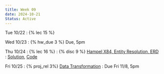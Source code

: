 ```yaml
---
title: Week 09
date: 2024-10-21
Status: Active
---
```


Tue 10/22
: {% lec 15 %}

Wed 10/23
: {% hw_due 3 %} Due, 5pm

Thu 10/24
: {% lec 16 %}
: {% disc 9 %} [Hampel X84, Entity Resolution, ERD](https://drive.google.com/file/d/1epK0uA5oBzOrOh1UZ8pntL5N7AFf_2zb/view?usp=sharing) 
  : [Solution](https://drive.google.com/file/d/1S-QPC5mPHdk0QbNEZtaBhP0nbOkB39CN/view?usp=sharing), [Code](http://data101.datahub.berkeley.edu/hub/user-redirect/git-pull?repo=https%3A%2F%2Fgithub.com%2Fcal-data-eng%2Ffa24-materials&urlpath=tree%2Ffa24-materials%2Fdisc%2Fdisc08%2Fdisc08.ipynb&branch=main)

Fri 10/25
: {% proj_rel 3%} [Data Transformation](https://data101.datahub.berkeley.edu/hub/user-redirect/git-pull?repo=https%3A%2F%2Fgithub.com%2Fcal-data-eng%2Ffa24-materials&urlpath=lab%2Ftree%2Ffa24-materials%2Fproj%2Fproj3%2Fproj3.ipynb&branch=main)
  : Due Fri 11/8, 5pm

